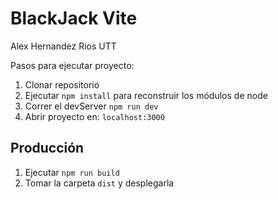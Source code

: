 # BlackJack Vite
Alex Hernandez Rios
UTT

Pasos para ejecutar proyecto:

1. Clonar repositorio
2. Ejecutar ```npm install``` para reconstruir los módulos de node
3. Correr el devServer ```npm run dev```
4. Abrir proyecto en: `localhost:3000`

## Producción

1. Ejecutar ```npm run build```
2. Tomar la carpeta ```dist``` y desplegarla